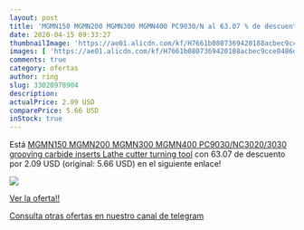 ```yaml
---
layout: post
title: 'MGMN150 MGMN200 MGMN300 MGMN400 PC9030/N al 63.07 % de descuento'
date: 2020-04-15 09:33:27
thumbnailImage: 'https://ae01.alicdn.com/kf/H7661b0807369420188acbec9cce8486dY/MGMN150-MGMN200-MGMN300-MGMN400-PC9030-NC3020-3030-grooving-carbide-inserts-Lathe-cutter-turning-tool.jpg_350x350._SL200_.jpg'
images: [ 'https://ae01.alicdn.com/kf/H7661b0807369420188acbec9cce8486dY/MGMN150-MGMN200-MGMN300-MGMN400-PC9030-NC3020-3030-grooving-carbide-inserts-Lathe-cutter-turning-tool.jpg_350x350._SL200_.jpg' ]
comments: true
category: ofertas
author: ring
slug: 33020978904
description:
actualPrice: 2.09 USD
comparePrice: 5.66 USD
inStock: true
---
```


Está [MGMN150 MGMN200 MGMN300 MGMN400 PC9030/NC3020/3030 grooving carbide inserts Lathe cutter turning tool](https://www.amazon.com/dp/33020978904/?tag=redken08-20) con 63.07 de descuento por 2.09 USD (original: 5.66 USD) en el siguiente enlace!

[![](https://ae01.alicdn.com/kf/H7661b0807369420188acbec9cce8486dY/MGMN150-MGMN200-MGMN300-MGMN400-PC9030-NC3020-3030-grooving-carbide-inserts-Lathe-cutter-turning-tool.jpg_350x350._SL200_.jpg)](https://www.amazon.com/dp/33020978904/?tag=redken08-20)

[Ver la oferta!!](https://www.amazon.com/dp/33020978904/?tag=redken08-20)

[Consulta otras ofertas en nuestro canal de telegram](https://t.me/s/ofertas25)
